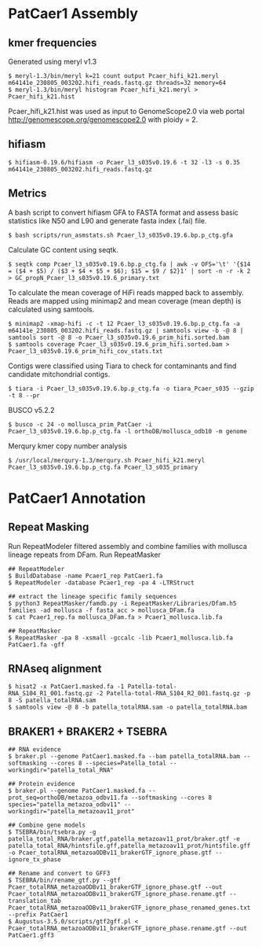 # PatCaer1 Assembly

## kmer frequencies

Generated using meryl v1.3

```
$ meryl-1.3/bin/meryl k=21 count output Pcaer_hifi_k21.meryl m64141e_230805_003202.hifi_reads.fastq.gz threads=32 memory=64
$ meryl-1.3/bin/meryl histogram Pcaer_hifi_k21.meryl > Pcaer_hifi_k21.hist
```
Pcaer_hifi_k21.hist was used as input to GenomeScope2.0 via web portal http://genomescope.org/genomescope2.0 with ploidy = 2.

## hifiasm

```
$ hifiasm-0.19.6/hifiasm -o Pcaer_l3_s035v0.19.6 -t 32 -l3 -s 0.35 m64141e_230805_003202.hifi_reads.fastq.gz
```

## Metrics

A bash script to convert hifiasm GFA to FASTA format and assess basic statistics like N50 and L90 and generate fasta index (.fai) file.

```
$ bash scripts/run_asmstats.sh Pcaer_l3_s035v0.19.6.bp.p_ctg.gfa
```

Calculate GC content using seqtk.

```
$ seqtk comp Pcaer_l3_s035v0.19.6.bp.p_ctg.fa | awk -v OFS='\t' '{$14 = ($4 + $5) / ($3 + $4 + $5 + $6); $15 = $9 / $2}1' | sort -n -r -k 2 > GC_propN_Pcaer_l3_s035v0.19.6_primary.txt
```

To calculate the mean coverage of HiFi reads mapped back to assembly. Reads are mapped using minimap2 and mean coverage (mean depth) is calculated using samtools. 

```
$ minimap2 -xmap-hifi -c -t 12 Pcaer_l3_s035v0.19.6.bp.p_ctg.fa -a m64141e_230805_003202.hifi_reads.fastq.gz | samtools view -b -@ 8 | samtools sort -@ 8 -o Pcaer_l3_s035v0.19.6_prim_hifi.sorted.bam
$ samtools coverage Pcaer_l3_s035v0.19.6_prim_hifi.sorted.bam > Pcaer_l3_s035v0.19.6_prim_hifi_cov_stats.txt
```

Contigs were classified using Tiara to check for contaminants and find candidate mitchondrial contigs.

```
$ tiara -i Pcaer_l3_s035v0.19.6.bp.p_ctg.fa -o tiara_Pcaer_s035 --gzip -t 8 --pr
```

BUSCO v5.2.2 

```
$ busco -c 24 -o mollusca_prim_PatCaer -i Pcaer_l3_s035v0.19.6.bp.p_ctg.fa -l orthoDB/mollusca_odb10 -m genome
```

Merqury kmer copy number analysis

```
$ /usr/local/merqury-1.3/merqury.sh Pcaer_hifi_k21.meryl Pcaer_l3_s035v0.19.6.bp.p_ctg.fa Pcaer_l3_s035_primary
```

# PatCaer1 Annotation

## Repeat Masking

Run RepeatModeler filtered assembly and combine families with mollusca lineage repeats from DFam. Run RepeatMasker

```
## RepeatModeler
$ BuildDatabase -name Pcaer1_rep PatCaer1.fa
$ RepeatModeler -database Pcaer1_rep -pa 4 -LTRStruct 

## extract the lineage specific family sequences
$ python3 RepeatMasker/famdb.py -i RepeatMasker/Libraries/Dfam.h5 families -ad mollusca -f fasta_acc > mollusca_DFam.fa
$ cat Pcaer1_rep.fa mollusca_DFam.fa > Pcaer1_mollusca.lib.fa

## RepeatMasker
$ RepeatMasker -pa 8 -xsmall -gccalc -lib Pcaer1_mollusca.lib.fa PatCaer1.fa -gff
```

## RNAseq alignment

```
$ hisat2 -x PatCaer1.masked.fa -1 Patella-total-RNA_S104_R1_001.fastq.gz -2 Patella-total-RNA_S104_R2_001.fastq.gz -p 8 -S patella_totalRNA.sam
$ samtools view -@ 8 -b patella_totalRNA.sam -o patella_totalRNA.bam
```

## BRAKER1 + BRAKER2 + TSEBRA

```
## RNA evidence
$ braker.pl --genome PatCaer1.masked.fa --bam patella_totalRNA.bam --softmasking --cores 8 --species=Patella_total --workingdir="patella_total_RNA"

## Protein evidence
$ braker.pl --genome PatCaer1.masked.fa --prot_seq=orthoDB/metazoa_odbv11.fa --softmasking --cores 8 species="patella_metazoa_odbv11" --workingdir="patella_metazoav11_prot"

## Combine gene models
$ TSEBRA/bin/tsebra.py -g patella_total_RNA/braker.gtf,patella_metazoav11_prot/braker.gtf -e patella_total_RNA/hintsfile.gff,patella_metazoav11_prot/hintsfile.gff -o Pcaer_totalRNA_metazoaODBv11_brakerGTF_ignore_phase.gtf --ignore_tx_phase

## Rename and convert to GFF3
$ TSEBRA/bin/rename_gtf.py --gtf Pcaer_totalRNA_metazoaODBv11_brakerGTF_ignore_phase.gtf --out Pcaer_totalRNA_metazoaODBv11_brakerGTF_ignore_phase.rename.gtf --translation_tab Pcaer_totalRNA_metazoaODBv11_brakerGTF_ignore_phase_renamed_genes.txt --prefix PatCaer1
$ Augustus-3.5.0/scripts/gtf2gff.pl < Pcaer_totalRNA_metazoaODBv11_brakerGTF_ignore_phase.rename.gtf --out PatCaer1.gff3
```




